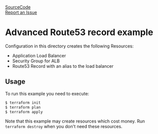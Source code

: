 [SourceCode](https://github.com/nclouds/terraform-aws-route53-record/tree/master/examples/advanced)   
[Report an Issue](https://github.com/nclouds/terraform-aws-route53-record/issues)

# Advanced Route53 record example
Configuration in this directory creates the following Resources:
- Application Load Balancer
- Security Group for ALB
- Route53 Record with an alias to the load balancer


## Usage

To run this example you need to execute:

```bash
$ terraform init
$ terraform plan
$ terraform apply
```

Note that this example may create resources which cost money. Run `terraform destroy` when you don't need these resources.
